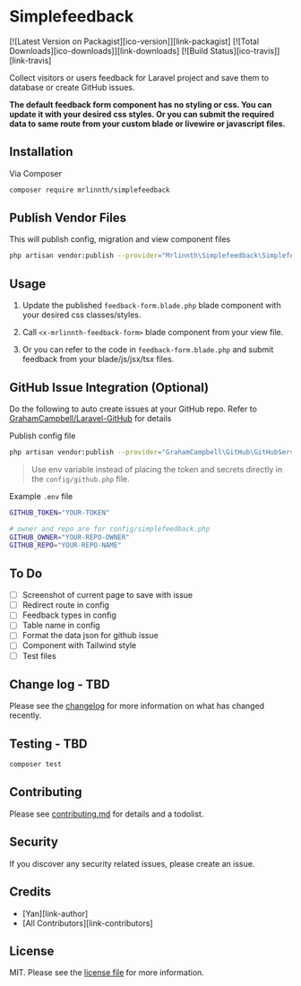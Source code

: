 # Simplefeedback

[![Latest Version on Packagist][ico-version]][link-packagist]
[![Total Downloads][ico-downloads]][link-downloads]
[![Build Status][ico-travis]][link-travis]

Collect visitors or users feedback for Laravel project and save them to database or create GitHub issues.

**The default feedback form component has no styling or css. You can update it with your desired css styles. Or you can submit the required data to same route from your custom blade or livewire or javascript files.**

## Installation

Via Composer

```bash
composer require mrlinnth/simplefeedback
```

## Publish Vendor Files

This will publish config, migration and view component files

```bash
php artisan vendor:publish --provider="Mrlinnth\Simplefeedback\SimplefeedbackServiceProvider"
```

## Usage

1. Update the published `feedback-form.blade.php` blade component with your desired css classes/styles.

1. Call `<x-mrlinnth-feedback-form>` blade component from your view file.

1. Or you can refer to the code in `feedback-form.blade.php` and submit feedback from your blade/js/jsx/tsx files.

## GitHub Issue Integration (Optional)

Do the following to auto create issues at your GitHub repo. Refer to [GrahamCampbell/Laravel-GitHub](https://github.com/GrahamCampbell/Laravel-GitHub) for details

Publish config file

```bash
php artisan vendor:publish --provider="GrahamCampbell\GitHub\GitHubServiceProvider"
```

> Use env variable instead of placing the token and secrets directly in the `config/github.php` file.

Example `.env` file

```bash
GITHUB_TOKEN="YOUR-TOKEN"

# owner and repo are for config/simplefeedback.php
GITHUB_OWNER="YOUR-REPO-OWNER"
GITHUB_REPO="YOUR-REPO-NAME"
```

## To Do

- [ ] Screenshot of current page to save with issue
- [ ] Redirect route in config
- [ ] Feedback types in config
- [ ] Table name in config
- [ ] Format the data json for github issue
- [ ] Component with Tailwind style
- [ ] Test files

## Change log - TBD

Please see the [changelog](changelog.md) for more information on what has changed recently.

## Testing - TBD

```bash
composer test
```

## Contributing

Please see [contributing.md](contributing.md) for details and a todolist.

## Security

If you discover any security related issues, please create an issue.

## Credits

- [Yan][link-author]
- [All Contributors][link-contributors]

## License

MIT. Please see the [license file](license.md) for more information.
